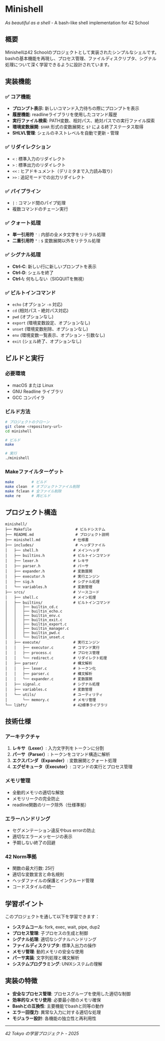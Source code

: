 # Minishell

*As beautiful as a shell* - A bash-like shell implementation for 42 School

## 概要

Minishellは42 Schoolのプロジェクトとして実装されたシンプルなシェルです。bashの基本機能を再現し、プロセス管理、ファイルディスクリプタ、シグナル処理について深く学習できるように設計されています。

## 実装機能

### ✅ コア機能
- **プロンプト表示**: 新しいコマンド入力待ちの際にプロンプトを表示
- **履歴機能**: readlineライブラリを使用したコマンド履歴
- **実行ファイル検索**: PATH変数、相対パス、絶対パスでの実行ファイル探索
- **環境変数展開**: `$VAR` 形式の変数展開と `$?` による終了ステータス取得
- **SHLVL管理**: シェルのネストレベルを自動で更新・管理

### ✅ リダイレクション
- `<` : 標準入力のリダイレクト
- `>` : 標準出力のリダイレクト  
- `<<` : ヒアドキュメント（デリミタまで入力読み取り）
- `>>` : 追記モードでの出力リダイレクト

### ✅ パイプライン
- `|` : コマンド間のパイプ処理
- 複数コマンドのチェーン実行

### ✅ クォート処理
- **単一引用符** `'` : 内部の全メタ文字をリテラル処理
- **二重引用符** `"` : `$` 変数展開以外をリテラル処理

### ✅ シグナル処理
- **Ctrl-C**: 新しい行に新しいプロンプトを表示
- **Ctrl-D**: シェルを終了
- **Ctrl-\\**: 何もしない（SIGQUITを無視）

### ✅ ビルトインコマンド
- `echo` (オプション `-n` 対応)
- `cd` (相対パス・絶対パス対応)
- `pwd` (オプションなし)
- `export` (環境変数設定、オプションなし)
- `unset` (環境変数削除、オプションなし)
- `env` (環境変数一覧表示、オプション・引数なし)
- `exit` (シェル終了、オプションなし)

## ビルドと実行

### 必要環境
- macOS または Linux
- GNU Readline ライブラリ
- GCC コンパイラ

### ビルド方法
```bash
# プロジェクトのクローン
git clone <repository-url>
cd minishell

# ビルド
make

# 実行
./minishell
```

### Makeファイルターゲット
```bash
make        # ビルド
make clean  # オブジェクトファイル削除
make fclean # 全ファイル削除
make re     # 再ビルド
```

## プロジェクト構造

```
minishell/
├── Makefile                    # ビルドシステム
├── README.md                   # プロジェクト説明
├── minishell.md               # 仕様書
├── includes/                   # ヘッダファイル
│   ├── shell.h                # メインヘッダ
│   ├── builtins.h             # ビルトインコマンド
│   ├── lexer.h                # レキサ
│   ├── parser.h               # パーサ
│   ├── expander.h             # 変数展開
│   ├── executor.h             # 実行エンジン
│   ├── sig.h                  # シグナル処理
│   └── variables.h            # 変数管理
├── srcs/                      # ソースコード
│   ├── shell.c                # メイン処理
│   ├── builtins/              # ビルトインコマンド
│   │   ├── builtin_cd.c
│   │   ├── builtin_echo.c
│   │   ├── builtin_env.c
│   │   ├── builtin_exit.c
│   │   ├── builtin_export.c
│   │   ├── builtin_manager.c
│   │   ├── builtin_pwd.c
│   │   └── builtin_unset.c
│   ├── execute/               # 実行エンジン
│   │   ├── executor.c         # コマンド実行
│   │   ├── process.c          # プロセス管理
│   │   └── redirect.c         # リダイレクト処理
│   ├── parser/                # 構文解析
│   │   ├── lexer.c            # トークン化
│   │   ├── parser.c           # 構文解析
│   │   └── expander.c         # 変数展開
│   ├── signal.c               # シグナル処理
│   ├── variables.c            # 変数管理
│   └── utils/                 # ユーティリティ
│       └── memory.c           # メモリ管理
└── libft/                     # 42標準ライブラリ
```

## 技術仕様

### アーキテクチャ
1. **レキサ（Lexer）**: 入力文字列をトークンに分割
2. **パーサ（Parser）**: トークンをコマンド構造に解析
3. **エクスパンダ（Expander）**: 変数展開とクォート処理
4. **エグゼキュータ（Executor）**: コマンドの実行とプロセス管理

### メモリ管理
- 全動的メモリの適切な解放
- メモリリークの完全防止
- readline関数のリーク除外（仕様準拠）

### エラーハンドリング
- セグメンテーション違反やbus errorの防止
- 適切なエラーメッセージの表示
- 予期しない終了の回避

### 42 Norm準拠
- 関数の最大行数: 25行
- 適切な変数宣言と命名規則
- ヘッダファイルの保護とインクルード管理
- コードスタイルの統一

## 学習ポイント

このプロジェクトを通して以下を学習できます：

- **システムコール**: fork, exec, wait, pipe, dup2
- **プロセス管理**: 子プロセスの生成と制御
- **シグナル処理**: 適切なシグナルハンドリング
- **ファイルディスクリプタ**: 標準入出力の操作
- **メモリ管理**: 動的メモリの安全な使用
- **パーサ実装**: 文字列処理と構文解析
- **システムプログラミング**: UNIXシステムの理解

## 実装の特徴

- **安全なプロセス管理**: プロセスグループを使用した適切な制御
- **効率的なメモリ使用**: 必要最小限のメモリ確保
- **Bashとの互換性**: 主要機能でbashと同等の動作
- **エラー回復力**: 異常な入力に対する適切な処理
- **モジュラー設計**: 各機能の独立性と再利用性

---

*42 Tokyo の学習プロジェクト - 2025*
